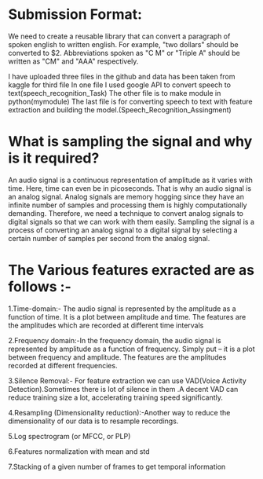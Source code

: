 # Submission Format:
We need to create a reusable library that can convert a paragraph of spoken english to written english. For example, "two dollars" should be converted to $2. Abbreviations spoken as "C M" or "Triple A" should be written as "CM" and "AAA" respectively. 

I have uploaded three files in the github and data has been taken from kaggle for third file
In one file I used google API to convert speech to text(speech_recognition_Task)
The other file is to make module in python(mymodule)
The last file is for converting speech to text with feature extraction and building the model.(Speech_Recognition_Assingment)

# What is sampling the signal and why is it required?
An audio signal is a continuous representation of amplitude as it varies with time. Here, time can even be in picoseconds. That is why an audio signal is an analog signal.
Analog signals are memory hogging since they have an infinite number of samples and processing them is highly computationally demanding. Therefore, we need a technique to convert analog signals to digital signals so that we can work with them easily.
Sampling the signal is a process of converting an analog signal to a digital signal by selecting a certain number of samples per second from the analog signal. 
# The Various features exracted are as follows :-
1.Time-domain:- The audio signal is represented by the amplitude as a function of time. It is a plot between amplitude and time. The features are the amplitudes which are recorded at different time intervals

2.Frequency domain:-In the frequency domain, the audio signal is represented by amplitude as a function of frequency. Simply put – it is a plot between frequency and amplitude. The features are the amplitudes recorded at different frequencies.

3.Silence Removal:- For feature extraction we can use VAD(Voice Activity Detection).Sometimes there is lot of silence in them .A decent VAD can reduce training size a lot, accelerating training speed significantly.

4.Resampling (Dimensionality reduction):-Another way to reduce the dimensionality of our data is to resample recordings.

5.Log spectrogram (or MFCC, or PLP)

6.Features normalization with mean and std

7.Stacking of a given number of frames to get temporal information
